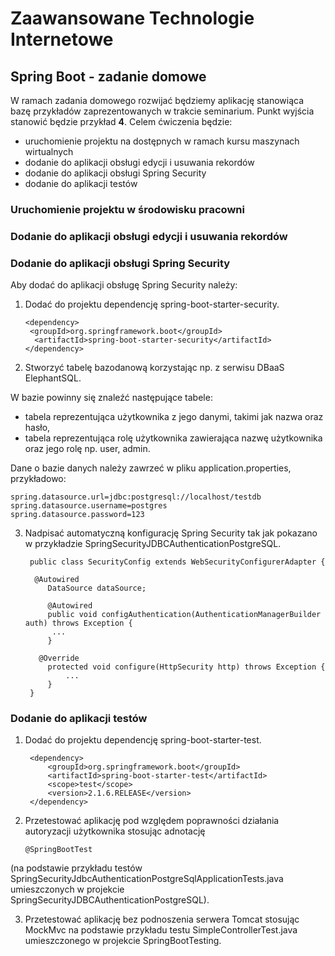 # Zaawansowane Technologie Internetowe

## Spring Boot - zadanie domowe

W ramach zadania domowego rozwijać będziemy aplikację stanowiąca bazę przykładów zaprezentowanych w trakcie seminarium. Punkt wyjścia stanowić będzie przykład **4**. Celem ćwiczenia będzie:
 * uruchomienie projektu na dostępnych w ramach kursu maszynach wirtualnych
 * dodanie do aplikacji obsługi edycji i usuwania rekordów
 * dodanie do aplikacji obsługi Spring Security
 * dodanie do aplikacji testów

### Uruchomienie projektu w środowisku pracowni

### Dodanie do aplikacji obsługi edycji i usuwania rekordów

### Dodanie do aplikacji obsługi Spring Security

Aby dodać do aplikacji obsługę Spring Security należy:

1.  Dodać do projektu dependencję spring-boot-starter-security.

        <dependency>
         <groupId>org.springframework.boot</groupId>
          <artifactId>spring-boot-starter-security</artifactId>
        </dependency>

2.  Stworzyć tabelę bazodanową korzystając np. z serwisu DBaaS ElephantSQL.

W bazie powinny się znaleźć następujące tabele:

 *  tabela reprezentująca użytkownika z jego danymi, takimi jak nazwa oraz hasło,
 *  tabela reprezentująca rolę użytkownika zawierająca nazwę użytkownika oraz jego rolę np. user, admin.
    
Dane o bazie danych należy zawrzeć w pliku application.properties, przykładowo:

    spring.datasource.url=jdbc:postgresql://localhost/testdb
    spring.datasource.username=postgres
    spring.datasource.password=123

3. Nadpisać automatyczną konfigurację Spring Security tak jak pokazano w przykładzie SpringSecurityJDBCAuthenticationPostgreSQL. 

        public class SecurityConfig extends WebSecurityConfigurerAdapter { 

         @Autowired
        	DataSource dataSource;
 
	        @Autowired
	        public void configAuthentication(AuthenticationManagerBuilder auth) throws Exception {
             ...
	        }
 
          @Override
	        protected void configure(HttpSecurity http) throws Exception {
	        	...
	        }
        }

### Dodanie do aplikacji testów

1. Dodać do projektu dependencję spring-boot-starter-test.

        <dependency>
            <groupId>org.springframework.boot</groupId>
            <artifactId>spring-boot-starter-test</artifactId>
            <scope>test</scope>
            <version>2.1.6.RELEASE</version>
        </dependency>

2. Przetestować aplikację pod względem poprawności działania autoryzacji użytkownika stosując adnotację

       @SpringBootTest 
       
(na podstawie przykładu testów SpringSecurityJdbcAuthenticationPostgreSqlApplicationTests.java umieszczonych w projekcie        SpringSecurityJDBCAuthenticationPostgreSQL).

3. Przetestować aplikację bez podnoszenia serwera Tomcat stosując MockMvc na podstawie przykładu testu SimpleControllerTest.java umieszczonego w projekcie SpringBootTesting.  
